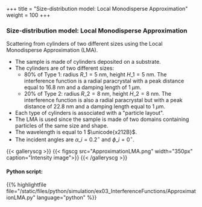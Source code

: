 +++
title = "Size-distribution model: Local Monodisperse Approximation"
weight = 100
+++

### Size-distribution model: Local Monodisperse Approximation

Scattering from cylinders of two different sizes using the Local Monodisperse Approximation (LMA).

* The sample is made of cylinders deposited on a substrate.
* The cylinders are of two different sizes:
    * 80% of Type $1$: radius $R\_1 = 5$ nm, height $H\_1 = 5$ nm. The interference function is a radial paracrystal with a peak distance equal to $16.8$ nm and a damping length of $1$ $\mu$m.
    * 20% of Type $2$: radius $R\_2 = 8$ nm, height $H\_2 = 8$ nm. The interference function is also a radial paracrystal but with a peak distance of $22.8$ nm and a damping length equal to $1$ $\mu$m. 
* Each type of cylinders is associated with a "particle layout".
* The LMA is used since the sample is made of two domains containing particles of the same size and shape.
* The wavelength is equal to $1$ $\unicode{x212B}$.
* The incident angles are $\alpha\_i = 0.2 ^{\circ}$ and $\phi\_i = 0^{\circ}$.

{{< galleryscg >}}
{{< figscg src="ApproximationLMA.png" width="350px" caption="Intensity image">}}
{{< /galleryscg >}}

#### Python script:
{{% highlightfile 
file="/static/files/python/simulation/ex03_InterferenceFunctions/ApproximationLMA.py" language="python" %}}
